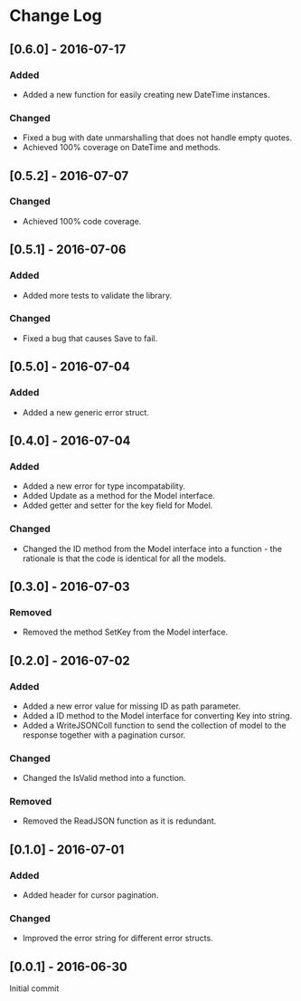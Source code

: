 # Change Log

## [0.6.0] - 2016-07-17

### Added
- Added a new function for easily creating new DateTime instances.

### Changed
- Fixed a bug with date unmarshalling that does not handle empty quotes.
- Achieved 100% coverage on DateTime and methods.

## [0.5.2] - 2016-07-07

### Changed
- Achieved 100% code coverage.

## [0.5.1] - 2016-07-06

### Added
- Added more tests to validate the library.

### Changed
- Fixed a bug that causes Save to fail.

## [0.5.0] - 2016-07-04

### Added
- Added a new generic error struct.

## [0.4.0] - 2016-07-04

### Added
- Added a new error for type incompatability.
- Added Update as a method for the Model interface.
- Added getter and setter for the key field for Model.

### Changed
- Changed the ID method from the Model interface into a function - the
rationale is that the code is identical for all the models.

## [0.3.0] - 2016-07-03

### Removed
- Removed the method SetKey from the Model interface.

## [0.2.0] - 2016-07-02

### Added
- Added a new error value for missing ID as path parameter.
- Added a ID method to the Model interface for converting Key into string.
- Added a WriteJSONColl function to send the collection of model to the
response together with a pagination cursor.

### Changed
- Changed the IsValid method into a function.

### Removed
- Removed the ReadJSON function as it is redundant.

## [0.1.0] - 2016-07-01

### Added
- Added header for cursor pagination.

### Changed
- Improved the error string for different error structs.

## [0.0.1] - 2016-06-30

Initial commit
